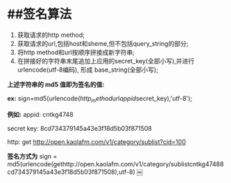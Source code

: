 ##签名算法
===

1. 获取请求的http method;
2. 获取请求的url,包括host和sheme,但不包括query_string的部分;
3. 将http method和url按顺序拼接成新字符串;
4. 在拼接好的字符串末尾追加上应用的secret_key(全部小写),并进行urlencode(utf-8编码), 形成 base_string(全部小写);



**上述字符串的 md5 值即为签名的值:**

**ex:** sign=md5(urlencode($http_method$url$appid$secret_key),'utf-8');


**例如:**
appid: cntkg4748


secret key: 8cd734379145a43e3f18d5b03f871508


http: get http://open.kaolafm.com/v1/category/sublist?cid=100


**签名方式为** sign = md5(urlencode(gethttp://open.kaolafm.com/v1/category/sublist<red>cntkg4748</red><blue>8cd734379145a43e3f18d5b03f871508</blue>),utf-8)
￼


